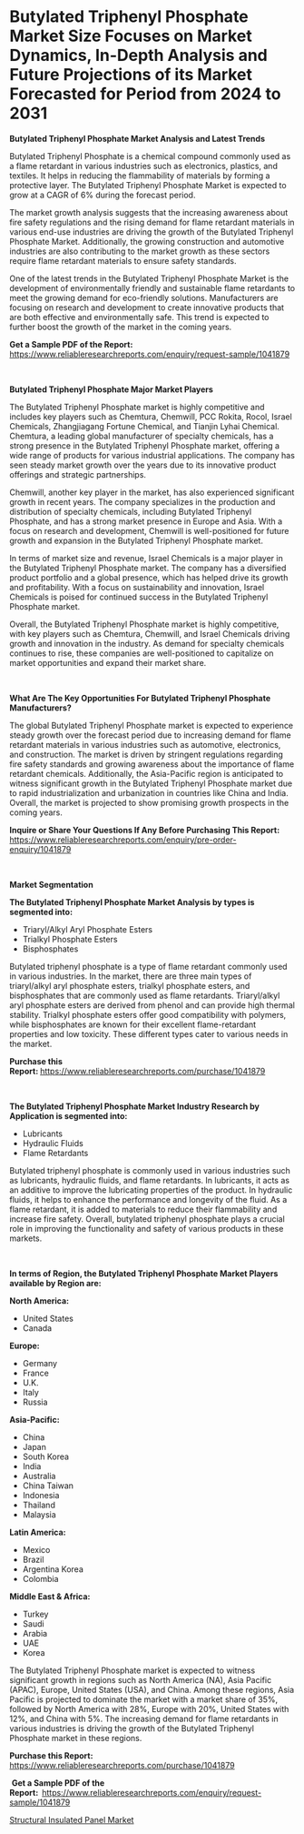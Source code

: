 <p><h1>Butylated Triphenyl Phosphate Market Size Focuses on Market Dynamics, In-Depth Analysis and Future Projections of its Market Forecasted for Period from 2024 to 2031</h1></p><p><strong>Butylated Triphenyl Phosphate Market Analysis and Latest Trends</strong></p>
<p><p>Butylated Triphenyl Phosphate is a chemical compound commonly used as a flame retardant in various industries such as electronics, plastics, and textiles. It helps in reducing the flammability of materials by forming a protective layer. The Butylated Triphenyl Phosphate Market is expected to grow at a CAGR of 6% during the forecast period. </p><p>The market growth analysis suggests that the increasing awareness about fire safety regulations and the rising demand for flame retardant materials in various end-use industries are driving the growth of the Butylated Triphenyl Phosphate Market. Additionally, the growing construction and automotive industries are also contributing to the market growth as these sectors require flame retardant materials to ensure safety standards.</p><p>One of the latest trends in the Butylated Triphenyl Phosphate Market is the development of environmentally friendly and sustainable flame retardants to meet the growing demand for eco-friendly solutions. Manufacturers are focusing on research and development to create innovative products that are both effective and environmentally safe. This trend is expected to further boost the growth of the market in the coming years.</p></p>
<p><strong>Get a Sample PDF of the Report:&nbsp;</strong> <a href="https://www.reliableresearchreports.com/enquiry/request-sample/1041879">https://www.reliableresearchreports.com/enquiry/request-sample/1041879</a></p>
<p>&nbsp;</p>
<p><strong>Butylated Triphenyl Phosphate Major Market Players</strong></p>
<p><p>The Butylated Triphenyl Phosphate market is highly competitive and includes key players such as Chemtura, Chemwill, PCC Rokita, Rocol, Israel Chemicals, Zhangjiagang Fortune Chemical, and Tianjin Lyhai Chemical. Chemtura, a leading global manufacturer of specialty chemicals, has a strong presence in the Butylated Triphenyl Phosphate market, offering a wide range of products for various industrial applications. The company has seen steady market growth over the years due to its innovative product offerings and strategic partnerships.</p><p>Chemwill, another key player in the market, has also experienced significant growth in recent years. The company specializes in the production and distribution of specialty chemicals, including Butylated Triphenyl Phosphate, and has a strong market presence in Europe and Asia. With a focus on research and development, Chemwill is well-positioned for future growth and expansion in the Butylated Triphenyl Phosphate market.</p><p>In terms of market size and revenue, Israel Chemicals is a major player in the Butylated Triphenyl Phosphate market. The company has a diversified product portfolio and a global presence, which has helped drive its growth and profitability. With a focus on sustainability and innovation, Israel Chemicals is poised for continued success in the Butylated Triphenyl Phosphate market.</p><p>Overall, the Butylated Triphenyl Phosphate market is highly competitive, with key players such as Chemtura, Chemwill, and Israel Chemicals driving growth and innovation in the industry. As demand for specialty chemicals continues to rise, these companies are well-positioned to capitalize on market opportunities and expand their market share.</p></p>
<p>&nbsp;</p>
<p><strong>What Are The Key Opportunities For Butylated Triphenyl Phosphate Manufacturers?</strong></p>
<p><p>The global Butylated Triphenyl Phosphate market is expected to experience steady growth over the forecast period due to increasing demand for flame retardant materials in various industries such as automotive, electronics, and construction. The market is driven by stringent regulations regarding fire safety standards and growing awareness about the importance of flame retardant chemicals. Additionally, the Asia-Pacific region is anticipated to witness significant growth in the Butylated Triphenyl Phosphate market due to rapid industrialization and urbanization in countries like China and India. Overall, the market is projected to show promising growth prospects in the coming years.</p></p>
<p><strong>Inquire or Share Your Questions If Any Before Purchasing This Report:</strong> <a href="https://www.reliableresearchreports.com/enquiry/pre-order-enquiry/1041879">https://www.reliableresearchreports.com/enquiry/pre-order-enquiry/1041879</a></p>
<p>&nbsp;</p>
<p><strong>Market Segmentation</strong></p>
<p><strong>The Butylated Triphenyl Phosphate Market Analysis by types is segmented into:</strong></p>
<p><ul><li>Triaryl/Alkyl Aryl Phosphate Esters</li><li>Trialkyl Phosphate Esters</li><li>Bisphosphates</li></ul></p>
<p><p>Butylated triphenyl phosphate is a type of flame retardant commonly used in various industries. In the market, there are three main types of triaryl/alkyl aryl phosphate esters, trialkyl phosphate esters, and bisphosphates that are commonly used as flame retardants. Triaryl/alkyl aryl phosphate esters are derived from phenol and can provide high thermal stability. Trialkyl phosphate esters offer good compatibility with polymers, while bisphosphates are known for their excellent flame-retardant properties and low toxicity. These different types cater to various needs in the market.</p></p>
<p><strong>Purchase this Report:&nbsp;</strong><a href="https://www.reliableresearchreports.com/purchase/1041879">https://www.reliableresearchreports.com/purchase/1041879</a></p>
<p>&nbsp;</p>
<p><strong>The Butylated Triphenyl Phosphate Market Industry Research by Application is segmented into:</strong></p>
<p><ul><li>Lubricants</li><li>Hydraulic Fluids</li><li>Flame Retardants</li></ul></p>
<p><p>Butylated triphenyl phosphate is commonly used in various industries such as lubricants, hydraulic fluids, and flame retardants. In lubricants, it acts as an additive to improve the lubricating properties of the product. In hydraulic fluids, it helps to enhance the performance and longevity of the fluid. As a flame retardant, it is added to materials to reduce their flammability and increase fire safety. Overall, butylated triphenyl phosphate plays a crucial role in improving the functionality and safety of various products in these markets.</p></p>
<p>&nbsp;</p>
<p><strong>In terms of Region, the Butylated Triphenyl Phosphate Market Players available by Region are:</strong></p>
<p>
    <p> <strong> North America: </strong>
        <ul>
            <li>United States</li>
            <li>Canada</li>
        </ul>
        </p> 
    <p> <strong> Europe: </strong>
        <ul>
            <li>Germany</li>
            <li>France</li>
            <li>U.K.</li>
            <li>Italy</li>
            <li>Russia</li>
        </ul>
        </p> 
    <p> <strong> Asia-Pacific: </strong>
        <ul>
            <li>China</li>
            <li>Japan</li>
            <li>South Korea</li>
            <li>India</li>
            <li>Australia</li>
            <li>China Taiwan</li>
            <li>Indonesia</li>
            <li>Thailand</li>
            <li>Malaysia</li>
        </ul>
        </p> 
    <p> <strong> Latin America: </strong>
        <ul>
            <li>Mexico</li>
            <li>Brazil</li>
            <li>Argentina Korea</li>
            <li>Colombia</li>
        </ul>
        </p> 
    <p> <strong> Middle East & Africa: </strong>
        <ul>
            <li>Turkey</li>
            <li>Saudi</li>
            <li>Arabia</li>
            <li>UAE</li>
            <li>Korea</li>
        </ul>
    </p>
    </p>
<p><p>The Butylated Triphenyl Phosphate market is expected to witness significant growth in regions such as North America (NA), Asia Pacific (APAC), Europe, United States (USA), and China. Among these regions, Asia Pacific is projected to dominate the market with a market share of 35%, followed by North America with 28%, Europe with 20%, United States with 12%, and China with 5%. The increasing demand for flame retardants in various industries is driving the growth of the Butylated Triphenyl Phosphate market in these regions.</p></p>
<p><strong>Purchase this Report: </strong><a href="https://www.reliableresearchreports.com/purchase/1041879">https://www.reliableresearchreports.com/purchase/1041879</a></p>
<p>&nbsp;<strong>Get a Sample PDF of the Report:&nbsp;&nbsp;</strong><a href="https://www.reliableresearchreports.com/enquiry/request-sample/1041879">https://www.reliableresearchreports.com/enquiry/request-sample/1041879</a></p>
<p><strong></strong></p>
<p><p><a href="https://fearless-okapi-6c8.notion.site/Structural-Insulated-Panel-Market-Research-Report-Provides-Critical-Insights-that-can-help-Shape-Bus-abcb90421feb4725bac37d4d41131be5">Structural Insulated Panel Market</a></p></p>